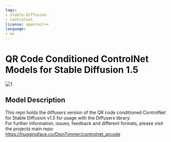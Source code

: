 ```yaml
---
tags:
- stable-diffusion
- controlnet
license: openrail++
language:
- en
---
```

# QR Code Conditioned ControlNet Models for Stable Diffusion 1.5

![1](https://www.dropbox.com/s/fxyuqpot2z2ftty/5.png?raw=1)

## Model Description

This repo holds the diffusers version of the QR code conditioned ControlNet for Stable Diffusion v1.5 for usage with the Diffusers library.<br>
For further information, issues, feedback and different formats, please visit the projects main repo: https://huggingface.co/DionTimmer/controlnet_qrcode